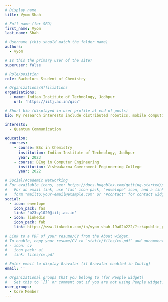 ```yaml
---
# Display name
title: Vyom Shah

# Full name (for SEO)
first_name: Vyom
last_name: Shah

# Username (this should match the folder name)
authors:
  - vyom

# Is this the primary user of the site?
superuser: false

# Role/position
role: Bachelors Student of Chemistry

# Organizations/Affiliations
organizations:
  - name: Indian Institute of Technology, Jodhpur
    url: 'https://iitj.ac.in/qic/'

# Short bio (displayed in user profile at end of posts)
bio: My research interests include distributed robotics, mobile computing and programmable matter.

interests:
  - Quantum Communication
  
education:
  courses:
    - course: BSc in Chemistry
      institution: Indian Institute of Technology, Jodhpur
      year: 2023
    - course: BEng in Computer Engineering
      institution: Vishwakarma Government Engineering College
      year: 2022

# Social/Academic Networking
# For available icons, see: https://docs.hugoblox.com/getting-started/page-builder/#icons
#   For an email link, use "fas" icon pack, "envelope" icon, and a link in the
#   form "mailto:your-email@example.com" or "#contact" for contact widget.
social:
  - icon: envelope
    icon_pack: fas
    link: 'b23cy1020@iitj.ac.in'
  - icon: linkedin
    icon_pack: fab
    link: https://www.linkedin.com/in/vyom-shah-19a02b222/?trk=public_profile_browsemap&originalSubdomain=in
  
# Link to a PDF of your resume/CV from the About widget.
# To enable, copy your resume/CV to `static/files/cv.pdf` and uncomment the lines below.
# - icon: cv
#   icon_pack: ai
#   link: files/cv.pdf

# Enter email to display Gravatar (if Gravatar enabled in Config)
email: ''

# Organizational groups that you belong to (for People widget)
#   Set this to `[]` or comment out if you are not using People widget.
user_groups:
  - Core Member
---
```

